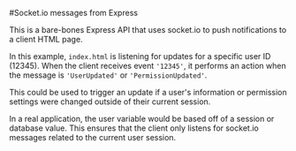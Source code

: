 #Socket.io messages from Express

This is a bare-bones Express API that uses socket.io to push notifications to a client HTML page.

In this example, ``index.html`` is listening for updates for a specific user ID (12345). When the client receives
event ``'12345'``, it performs an action when the message is ``'UserUpdated'`` or ``'PermissionUpdated'``. 

This could be used to trigger an update if a user's information or permission settings were changed outside of 
their current session.

In a real application, the user variable would be based off of a session or database value. This ensures that
the client only listens for socket.io messages related to the current user session.
